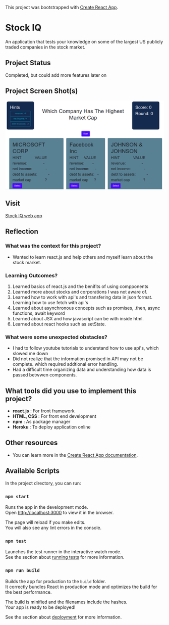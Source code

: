 This project was bootstrapped with [Create React App](https://github.com/facebook/create-react-app).

# Stock IQ

An application that tests your knowledge on some of the largest US publicly traded companies in the stock market.

## Project Status
Completed, but could add more features later on

## Project Screen Shot(s)

![Weather App](/stock_IQ.png)

## Visit

[Stock IQ web app](https://stock-iq.herokuapp.com)

## Reflection

### What was the context for this project? 
* Wanted to learn react.js and help others and myself learn about the stock market.

### Learning Outcomes?
1. Learned basics of react.js and the benifits of using compponents
2. Learned more about stocks and corporations I was not aware of.
3. Learned how to work with api's and transfering data in json format. Learning how to use fetch with api's
4. Learned about asynchronous concepts such as promises, .then, async functions, await keyword
5. Learned about JSX and how javascript can be with inside html.
6. Learned about react hooks such as setState.
### What were some unexpected obstacles?
* I had to follow youtube tutorials to understand how to use api's, which slowed me down
* Did not realize that the information promised in API may not be complete. which required addtional error handling.
* Had a difficult time organizing data and understanding how data is passed betwwen components.


## What tools did you use to implement this project?
* **react.js** : For front framework
* **HTML, CSS** : For front end development
* **npm** : As package manager
* **Heroku** : To deploy application online

## Other resources
* You can learn more in the [Create React App documentation](https://facebook.github.io/create-react-app/docs/getting-started).


## Available Scripts

In the project directory, you can run:

### `npm start`

Runs the app in the development mode.<br>
Open [http://localhost:3000](http://localhost:3000) to view it in the browser.

The page will reload if you make edits.<br>
You will also see any lint errors in the console.

### `npm test`

Launches the test runner in the interactive watch mode.<br>
See the section about [running tests](https://facebook.github.io/create-react-app/docs/running-tests) for more information.

### `npm run build`

Builds the app for production to the `build` folder.<br>
It correctly bundles React in production mode and optimizes the build for the best performance.

The build is minified and the filenames include the hashes.<br>
Your app is ready to be deployed!

See the section about [deployment](https://facebook.github.io/create-react-app/docs/deployment) for more information.

